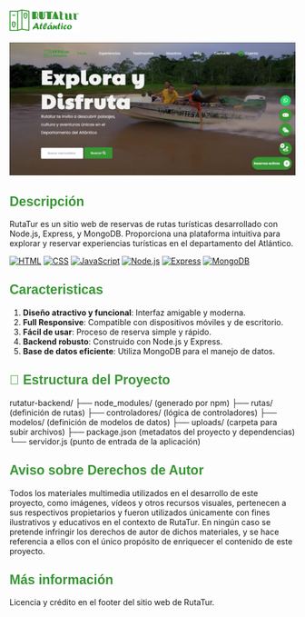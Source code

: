 ![Rutatur](/imgs/rutatur-logo.png)

![Portada Rutatur](/imgs/portada.png)

## <span style="font-family: 'Poppins', sans-serif; font-size:23px; color: #379634; font-weight: 700;">**Descripción**</span>

RutaTur es un sitio web de reservas de rutas turísticas desarrollado con Node.js, Express, y MongoDB. Proporciona una plataforma intuitiva para explorar y reservar experiencias turísticas en el departamento del Atlántico.

[![HTML](https://img.shields.io/badge/HTML5-E34F26?style=for-the-badge&logo=html5&logoColor=white)](https://developer.mozilla.org/en-US/docs/Web/HTML) [![CSS](https://img.shields.io/badge/CSS3-1572B6?style=for-the-badge&logo=css3&logoColor=white)](https://developer.mozilla.org/en-US/docs/Web/CSS) [![JavaScript](https://img.shields.io/badge/JavaScript-F7DF1E?style=for-the-badge&logo=javascript&logoColor=black)](https://developer.mozilla.org/en-US/docs/Web/JavaScript) [![Node.js](https://img.shields.io/badge/Node.js-339933?style=for-the-badge&logo=nodedotjs&logoColor=white)](https://nodejs.org/) [![Express](https://img.shields.io/badge/Express-000000?style=for-the-badge&logo=express&logoColor=white)](https://expressjs.com/) [![MongoDB](https://img.shields.io/badge/MongoDB-47A248?style=for-the-badge&logo=mongodb&logoColor=white)](https://www.mongodb.com/)

## <span style="font-family: 'Poppins', sans-serif; font-size:23px; color: #379634; font-weight: 700font-size:23px;">**Caracteristicas**</span>

1. **Diseño atractivo y funcional**: Interfaz amigable y moderna.
2. **Full Responsive**: Compatible con dispositivos móviles y de escritorio.
3. **Fácil de usar**: Proceso de reserva simple y rápido.
4. **Backend robusto**: Construido con Node.js y Express.
5. **Base de datos eficiente**: Utiliza MongoDB para el manejo de datos.

## <span style="font-family: 'Poppins', sans-serif; font-size:23px; color: #379634; font-weight: 700 font-size:23px;">**🚀 Estructura del Proyecto**</span>


rutatur-backend/
├── node_modules/       (generado por npm)
├── rutas/              (definición de rutas)
├── controladores/      (lógica de controladores)
├── modelos/            (definición de modelos de datos)
├── uploads/            (carpeta para subir archivos)
├── package.json        (metadatos del proyecto y dependencias)
└── servidor.js         (punto de entrada de la aplicación)


## <span style=" font-family: 'Poppins', sans-serif; font-size:23px; color: #379634; font-weight: 700 font-size:23px;">**Aviso sobre Derechos de Autor**</span>
Todos los materiales multimedia utilizados en el desarrollo de este proyecto, como imágenes, vídeos y otros recursos visuales, pertenecen a sus respectivos propietarios y fueron utilizados únicamente con fines ilustrativos y educativos en el contexto de RutaTur. En ningún caso se pretende infringir los derechos de autor de dichos materiales, y se hace referencia a ellos con el único propósito de enriquecer el contenido de este proyecto.

## <span style=" font-family: 'Poppins', sans-serif; font-size:23px; color: #379634; font-weight: 700 font-size:23px;">**Más información**</span>
Licencia y crédito en el footer del sitio web de RutaTur.
